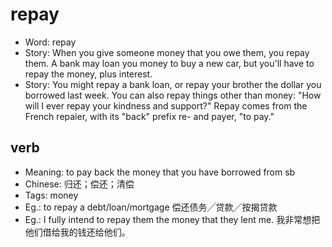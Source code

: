 # repay

- Word: repay
- Story: When you give someone money that you owe them, you repay them. A bank may loan you money to buy a new car, but you'll have to repay the money, plus interest.
- Story: You might repay a bank loan, or repay your brother the dollar you borrowed last week. You can also repay things other than money: "How will I ever repay your kindness and support?" Repay comes from the French repaier, with its "back" prefix re- and payer, "to pay."

## verb

- Meaning: to pay back the money that you have borrowed from sb
- Chinese: 归还；偿还；清偿
- Tags: money
- Eg.: to repay a debt/loan/mortgage 偿还债务╱贷款╱按揭贷款
- Eg.: I fully intend to repay them the money that they lent me. 我非常想把他们借给我的钱还给他们。

